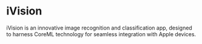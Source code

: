 # iVision
iVision is an innovative image recognition and classification app, designed to harness CoreML technology for seamless integration with Apple devices.
